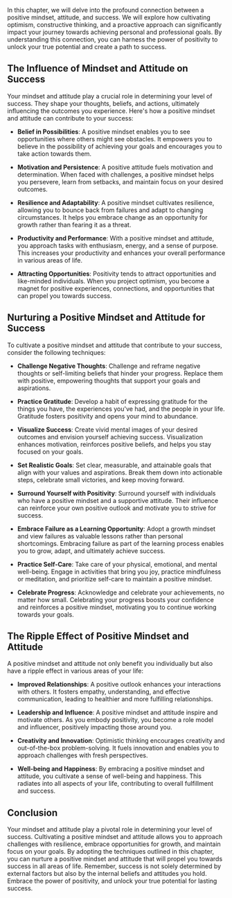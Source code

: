 
In this chapter, we will delve into the profound connection between a positive mindset, attitude, and success. We will explore how cultivating optimism, constructive thinking, and a proactive approach can significantly impact your journey towards achieving personal and professional goals. By understanding this connection, you can harness the power of positivity to unlock your true potential and create a path to success.

## The Influence of Mindset and Attitude on Success

Your mindset and attitude play a crucial role in determining your level of success. They shape your thoughts, beliefs, and actions, ultimately influencing the outcomes you experience. Here's how a positive mindset and attitude can contribute to your success:

- **Belief in Possibilities**: A positive mindset enables you to see opportunities where others might see obstacles. It empowers you to believe in the possibility of achieving your goals and encourages you to take action towards them.
    
- **Motivation and Persistence**: A positive attitude fuels motivation and determination. When faced with challenges, a positive mindset helps you persevere, learn from setbacks, and maintain focus on your desired outcomes.
    
- **Resilience and Adaptability**: A positive mindset cultivates resilience, allowing you to bounce back from failures and adapt to changing circumstances. It helps you embrace change as an opportunity for growth rather than fearing it as a threat.
    
- **Productivity and Performance**: With a positive mindset and attitude, you approach tasks with enthusiasm, energy, and a sense of purpose. This increases your productivity and enhances your overall performance in various areas of life.
    
- **Attracting Opportunities**: Positivity tends to attract opportunities and like-minded individuals. When you project optimism, you become a magnet for positive experiences, connections, and opportunities that can propel you towards success.
    

## Nurturing a Positive Mindset and Attitude for Success

To cultivate a positive mindset and attitude that contribute to your success, consider the following techniques:

- **Challenge Negative Thoughts**: Challenge and reframe negative thoughts or self-limiting beliefs that hinder your progress. Replace them with positive, empowering thoughts that support your goals and aspirations.
    
- **Practice Gratitude**: Develop a habit of expressing gratitude for the things you have, the experiences you've had, and the people in your life. Gratitude fosters positivity and opens your mind to abundance.
    
- **Visualize Success**: Create vivid mental images of your desired outcomes and envision yourself achieving success. Visualization enhances motivation, reinforces positive beliefs, and helps you stay focused on your goals.
    
- **Set Realistic Goals**: Set clear, measurable, and attainable goals that align with your values and aspirations. Break them down into actionable steps, celebrate small victories, and keep moving forward.
    
- **Surround Yourself with Positivity**: Surround yourself with individuals who have a positive mindset and a supportive attitude. Their influence can reinforce your own positive outlook and motivate you to strive for success.
    
- **Embrace Failure as a Learning Opportunity**: Adopt a growth mindset and view failures as valuable lessons rather than personal shortcomings. Embracing failure as part of the learning process enables you to grow, adapt, and ultimately achieve success.
    
- **Practice Self-Care**: Take care of your physical, emotional, and mental well-being. Engage in activities that bring you joy, practice mindfulness or meditation, and prioritize self-care to maintain a positive mindset.
    
- **Celebrate Progress**: Acknowledge and celebrate your achievements, no matter how small. Celebrating your progress boosts your confidence and reinforces a positive mindset, motivating you to continue working towards your goals.
    

## The Ripple Effect of Positive Mindset and Attitude

A positive mindset and attitude not only benefit you individually but also have a ripple effect in various areas of your life:

- **Improved Relationships**: A positive outlook enhances your interactions with others. It fosters empathy, understanding, and effective communication, leading to healthier and more fulfilling relationships.
    
- **Leadership and Influence**: A positive mindset and attitude inspire and motivate others. As you embody positivity, you become a role model and influencer, positively impacting those around you.
    
- **Creativity and Innovation**: Optimistic thinking encourages creativity and out-of-the-box problem-solving. It fuels innovation and enables you to approach challenges with fresh perspectives.
    
- **Well-being and Happiness**: By embracing a positive mindset and attitude, you cultivate a sense of well-being and happiness. This radiates into all aspects of your life, contributing to overall fulfillment and success.
    

## Conclusion

Your mindset and attitude play a pivotal role in determining your level of success. Cultivating a positive mindset and attitude allows you to approach challenges with resilience, embrace opportunities for growth, and maintain focus on your goals. By adopting the techniques outlined in this chapter, you can nurture a positive mindset and attitude that will propel you towards success in all areas of life. Remember, success is not solely determined by external factors but also by the internal beliefs and attitudes you hold. Embrace the power of positivity, and unlock your true potential for lasting success.
